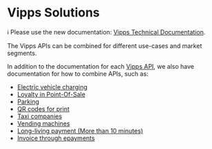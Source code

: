 <!-- START_METADATA
---
title: Introduction
sidebar_position: 1
hide_table_of_contents: true
pagination_next: null
pagination_prev: null
---
END_METADATA -->

# Vipps Solutions

<!-- START_COMMENT -->

ℹ️ Please use the new documentation:
[Vipps Technical Documentation](https://vippsas.github.io/vipps-developer-docs/docs/vipps-solutions).

<!-- END_COMMENT -->

The Vipps APIs can be combined for different use-cases and market segments.

In addition to the documentation for each
[Vipps API](https://vippsas.github.io/vipps-developer-docs/docs/APIs),
we also have documentation for how to combine APIs, such as:

* [Electric vehicle charging](./ev-charging/README.md)
* [Loyalty in Point-Of-Sale](./loyalty-in-pos/README.md)
* [Parking](./parking/README.md)
* [QR codes for print](./qr-code-print/README.md)
* [Taxi companies](./taxi-companies/README.md)
* [Vending machines](./vending-machines/README.md)
* [Long-living payment (More than 10 minutes)](./long-expiry-time-for-payments-to-merchants/README.md)
* [Invoice through epayments](./invoice-through-epayments/README.md)

